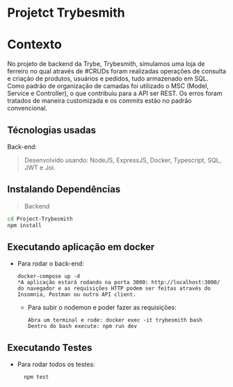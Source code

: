 # Projetct Trybesmith
# Contexto
No projeto de backend da Trybe, Trybesmith, simulamos uma loja de ferreiro no qual através de #CRUDs foram realizadas operações de consulta e criação de produtos, usuários e pedidos, tudo armazenado em SQL. Como padrão de organização de camadas foi utilizado o MSC (Model, Service e Controller), o que contribuiu para a API ser REST. Os erros foram tratados de maneira customizada e os commits estão no padrão convencional.

## Técnologias usadas
Back-end:
> Desenvolvido usando: NodeJS, ExpressJS, Docker, Typescript, SQL, JWT e Joi.
## Instalando Dependências
> Backend
```bash
cd Project-Trybesmith
npm install
``` 
## Executando aplicação em docker
* Para rodar o back-end:
  ```
  docker-compose up -d
  *A aplicação estará rodando na porta 3000: http://localhost:3000/ do navegador e as requisições HTTP podem ser feitas através do Insomnia, Postman ou outro API client. 
  ```
  * Para subir o nodemon e poder fazer as requisições:
    ```
    Abra um terminal e rode: docker exec -it trybesmith bash
    Dentro do bash execute: npm run dev  
    ```
## Executando Testes
* Para rodar todos os testes:
  ```
    npm test
  ```
